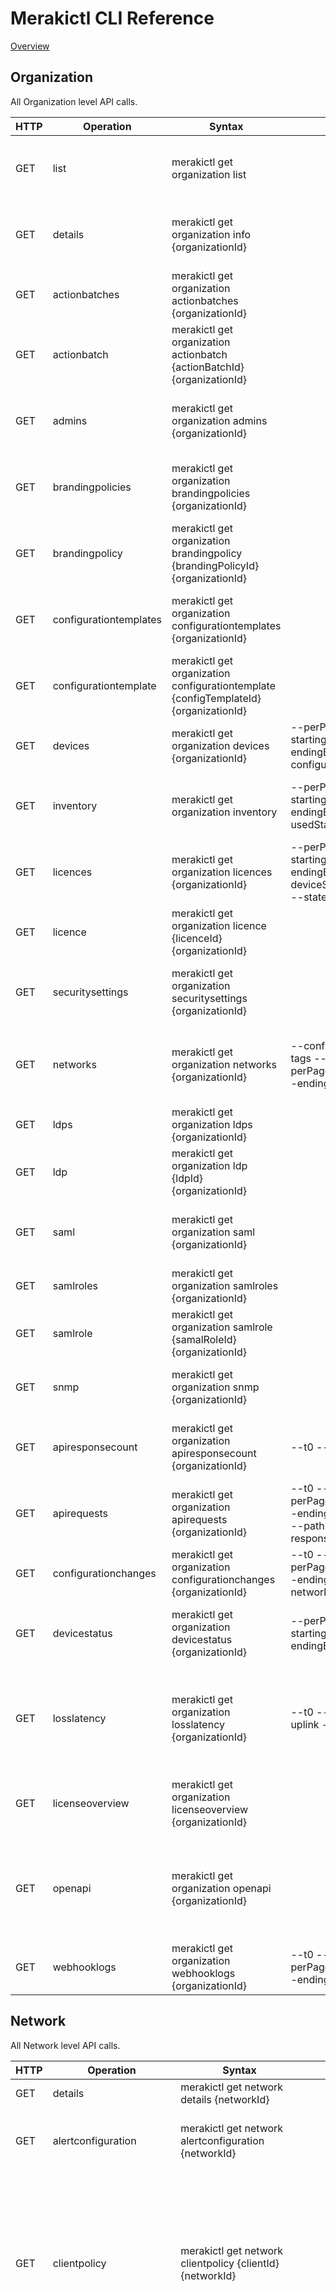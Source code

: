 # Merakictl CLI Reference 

[Overview](https://github.com/ddexterpark/merakictl/cmd/README.md)



## Organization

All Organization level API calls. 

 HTTP | Operation | Syntax | Filters | Description |
----- | --------- | ------ | ----------- | ----------- |
 GET  | list | merakictl get organization list | | List the organizations that the user has privileges on.
 GET  | details | merakictl get organization info {organizationId} | | List a specific organization that the user has privileges on. 
 GET  | actionbatches | merakictl get organization actionbatches {organizationId} | | Return The List Of Action Batches In The Organization.
 GET  | actionbatch | merakictl get organization actionbatch {actionBatchId} {organizationId} | | Return A Single Action Batch.
 GET  | admins | merakictl get organization admins {organizationId} | | List The Dashboard Administrators In This Organization.
 GET  | brandingpolicies | merakictl get organization brandingpolicies {organizationId} | | Return The Branding Policy IDs Of An Organization.
 GET  | brandingpolicy | merakictl get organization brandingpolicy {brandingPolicyId} {organizationId} | | Return The Branding Policies Of An Organization.
 GET  | configurationtemplates | merakictl get organization configurationtemplates {organizationId} | | List The Configuration Templates For This Organization.
 GET  | configurationtemplate | merakictl get organization configurationtemplate {configTemplateId} {organizationId} | | Return a Configuration Template For This Organization.
 GET  | devices | merakictl get organization devices {organizationId} | --perPage --startingAfter --endingBefore --configurationUpdatedAfter |  List the devices in an organization.
 GET  | inventory | merakictl get organization inventory |  --perPage --startingAfter --endingBefore --usedState --search | Return The Device Inventory For An Organization.
 GET  | licences | merakictl get organization licences {organizationId} | --perPage --startingAfter --endingBefore --deviceSerial --networkId --state | List The Licenses For An Organization.
 GET  | licence | merakictl get organization licence {licenceId} {organizationId} | | List A Single License For An Organization.
 GET  | securitysettings | merakictl get organization securitysettings {organizationId} | | Returns The Login Security Settings For An Organization.
 GET  | networks | merakictl get organization networks {organizationId} | --configTemplateId --tags --tagsFilterType --perPage --startingAfter --endingBefore | List the networks that the user has privileges on in an organization.
 GET  | ldps | merakictl get organization ldps {organizationId} | | List the SAML IdPs in your organization.
 GET  | ldp | merakictl get organization ldp {ldpId} {organizationId} | | List a SAML IdP in your organization.
 GET  | saml | merakictl get organization saml {organizationId} | | Returns the SAML SSO enabled settings for an organization.
 GET  | samlroles | merakictl get organization samlroles {organizationId} | | List the SAML roles for this organization.
 GET  | samlrole | merakictl get organization samlrole {samalRoleId} {organizationId} | | List a single SAML role for this organization.
 GET  | snmp | merakictl get organization snmp {organizationId} | | Return the SNMP settings for an organization.
 GET  | apiresponsecount | merakictl get organization apiresponsecount {organizationId} | --t0 --t1 --timespan | Return an aggregated overview of API requests data.
 GET  | apirequests | merakictl get organization apirequests {organizationId} | --t0 --t1 --timespan --perPage --startingAfter --endingBefore --adminId --path --method --responseCode --sourceIp | List the API requests made by an organization
 GET  | configurationchanges | merakictl get organization configurationchanges {organizationId} | --t0 --t1 --timespan --perPage --startingAfter --endingBefore --networkId --adminId | View the Change Log for your organization.
 GET  | devicestatus | merakictl get organization devicestatus {organizationId}  | --perPage --startingAfter --endingBefore | List the status of every Meraki device in the organization.
 GET  | losslatency | merakictl get organization losslatency {organizationId} | --t0 --t1 --timespan --uplink --ip | Return the uplink loss and latency for every MX in the organization from at latest 2 minutes ago.
 GET  | licenseoverview | merakictl get organization licenseoverview {organizationId} | | Return an overview of the license state for an organization.
 GET  | openapi | merakictl get organization openapi {organizationId} | | Return the OpenAPI 2.0 Specification of the organization's API documentation in JSON.
 GET  | webhooklogs | merakictl get organization webhooklogs {organizationId} | --t0 --t1 --timespan --perPage --startingAfter --endingBefore --url | Return the log of webhook POSTs sent.
 
 
## Network

All Network level API calls. 

 HTTP | Operation | Syntax | Filters | Description |
----- | --------- | ------ | ----------- | ----------- |
 GET  | details | merakictl get network details {networkId} | | Return a network.
 GET  | alertconfiguration | merakictl get network alertconfiguration {networkId} | | Return the alert configuration for this network.
 GET  | clientpolicy | merakictl get network clientpolicy {clientId} {networkId} | | Return the policy assigned to a client on the network. Clients can be identified by a client key or either the MAC or IP depending on whether the network uses Track-by-IP.
 GET  | clientsplashauthorization | merakictl get network clientsplashauthorization {clientId} {networkId} | | Return the splash authorization for a client, for each SSID they've associated with through splash. Only enabled SSIDs with Click-through splash enabled will be included. Clients can be identified by a client key or either the MAC or IP depending on whether the network uses Track-by-IP.
 GET  | devices | merakictl get network devices {networkId} | | List the devices in a network.
 GET  | firmwareupgrades | merakictl get network firmwareupgrades {networkId} | | Get current maintenance window for a network.
 GET  | floorplans | merakictl get network floorplans {networkId} | | List the floor plans that belong to your network.
 GET  | floorplan | merakictl get network floorplan {floorPlanId} {networkId} | | Find a floor plan by ID.
 GET  | grouppolicies | merakictl get network grouppolicies {networkId} | | List the group policies in a network.
 GET  | grouppolicy | merakictl get network grouppolicy {groupPolicyId} {networkId} | | Display a group policy.
 GET  | merakiauthusers | merakictl get network merakiauthusers {networkId} | | List the users configured under Meraki Authentication for a network (splash guest or RADIUS users for a wireless network, or client VPN users for a wired network).
 GET  | merakiauthuser | merakictl get network merakiauthuser {merakiAuthUserId} {networkId} | | Return the Meraki Auth splash guest, RADIUS, or client VPN user.
 GET  | mqttbrokers | merakictl get network mqttbrokers {networkId} | | List the MQTT brokers for this network.
 GET  | mqttbroker | merakictl get network mqttbroker {mqttBrokerId} {networkId} | | Return an MQTT broker.
 GET  | netflow | merakictl get network netflow {networkId} | | Return the NetFlow traffic reporting settings for a network.
 GET  | channelutilization | merakictl get network channelutilization {networkId} | --t0 --t1 --timespan --resolution --perPage --startingAfter --endingBefore | Get the channel utilization over each radio for all APs in a network.
 GET  | piikeys | merakictl get network piikeys {networkId} | --username --email --mac --serial --imei --bluetoothMac | List the keys required to access Personally Identifiable Information (PII) for a given identifier. Exactly one identifier will be accepted. If the organization contains org-wide Systems Manager users matching the key provided then there will be an entry with the key "0" containing the applicable keys.
 GET  | piirequests | merakictl get network piirequests {networkId} | | List the PII requests for this network or organization.
 GET  | piirequest | merakictl get network piirequest {requestId} {networkId} | | Return a PII request.
 GET  | smdevices | merakictl get network smdevices {networkId} | --username --email --mac --serial --imei --bluetoothMac  | Given a piece of Personally Identifiable Information (PII), return the Systems Manager device ID(s) associated with that identifier. These device IDs can be used with the Systems Manager API endpoints to retrieve device details. Exactly one identifier will be accepted.
 GET  | smowners | merakictl get network smowners {networkId} | --username --email --mac --serial --imei --bluetoothMac  | Given a piece of Personally Identifiable Information (PII), return the Systems Manager owner ID(s) associated with that identifier. These owner IDs can be used with the Systems Manager API endpoints to retrieve owner details. Exactly one identifier will be accepted.
 GET  | settings | merakictl get network settings {networkId} | | Return the settings for a network.
 GET  | snmp | merakictl get network snmp {networkId} | | Return the SNMP settings for a network.
 GET  | syslog | merakictl get network syslog {networkId} | | List the syslog servers for a network.
 GET  | trafficanalysis | merakictl get network trafficanalysis {networkId} | | Return the traffic analysis settings for a network.
 GET  | trafficshaping | merakictl get network trafficshaping {networkId} | | Returns the application categories for traffic shaping rules.
 GET  | dscp | merakictl get network dscp {networkId} | | Returns the available DSCP tagging options for your traffic shaping rules.
 GET  | httpservers | merakictl get network httpservers {networkId} | | List the HTTP servers for a network.
 GET  | httpserver | merakictl get network httpserver {httpServerId} {networkId} | | Return an HTTP server for a network.
 GET  | webhooktest | merakictl get network webhooktest {weebhookTestId} {networkId} | | Return the status of a webhook test for a network.
 GET  | bluetoothclients | merakictl get network bluetoothclients {networkId} | --t0 --t1 --timespan --perPage --startingAfter --endingBefore --includeConnectivityHistory | List the Bluetooth clients seen by APs in this network.
 GET  | bluetoothclient | merakictl get network bluetoothclient {bluetoothClientId} {networkId} | --includeConnectivityHistory --connectivityHistoryTimespan | Return a Bluetooth client. Bluetooth clients can be identified by their ID or their MAC.
 GET  | clienttraffichistory | merakictl get network clienttraffichistory {clientId} {networkId} | --perPage --startingAfter --endingBefore | Return the client's network traffic data over time. Usage data is in kilobytes. This endpoint requires detailed traffic analysis to be enabled on the Network-wide > General page. Clients can be identified by a client key or either the MAC or IP depending on whether the network uses Track-by-IP.
 GET  | clientusagehistory | merakictl get network clientusagehistory {clientId} {networkId} | | Return the client's daily usage history. Usage data is in kilobytes. Clients can be identified by a client key or either the MAC or IP depending on whether the network uses Track-by-IP.
 GET  | networkclients | merakictl get network networkclients {networkId} | --t0 --timespan --perPage --startingAfter --endingBefore | List the clients that have used this network in the timespan.
 GET  | clientidentifier | merakictl get network clientidentifier {clientId} {networkId} | | Return the client associated with the given identifier. Clients can be identified by a client key or either the MAC or IP depending on whether the network uses Track-by-IP.
 GET  | environmentalevents | merakictl get network environmentalevents {networkId} | --includedEventTypes[] --excludedEventTypes[] --sensorSerial --gatewaySerial --perPage --startingAfter --endingBefore | List the environmental events for the network.
 GET  | events | merakictl get network events {networkId} | --productType --includedEventTypes[] --excludedEventTypes[] --deviceMac --deviceSerial --deviceName --clientIp --clientMac --clientName --smDeviceMac --smDeviceName --perPage --startingAfter --endingBefore | List the events for the network.
 GET  | splashloginattempts | merakictl get network splashloginattempts {networkId} | --splashLoginAttempts --ssidNumber --loginIdentifier --timespan | List the splash login attempts for a network.
 GET  | traffic | merakictl get network traffic {networkId} | --t0 --timespan --deviceType | Return the traffic analysis data for this network. Traffic analysis with hostname visibility must be enabled on the network.


## Device

All Device level API calls. 

 HTTP | Operation | Syntax | Filters | Description |
----- | --------- | ------ | ----------- | ----------- |
 GET  | managementinterface | merakictl get device managementinterface {serial} | | Return the management interface settings for a device.
 GET  | device | merakictl get device details {serial} |  | Return a single device.
 GET  | clients | merakictl get device clients {serial} | --t0 --timespan | List the clients of a device, up to a maximum of a month ago. The usage of each client is returned in kilobytes. If the device is a switch, the switchport is returned; otherwise the switchport field is null.
 GET  | lldpcdp | merakictl get device lldpcdp {serial} | | List LLDP and CDP information for a device.
 GET  | uplinkloss | merakictl get device uplinkloss {serial} | --t0 --t1 --timespan --resolution --uplink --ip | Get the uplink loss percentage and latency in milliseconds for a wired network device.
 
 
 
## MX Appliance 
 
 All MX level API calls. 
 
  HTTP | Operation | Syntax | Filters | Description |
 ----- | --------- | ------ | ----------- | ----------- |
 GET  | connectivitymonitoringdestinations | merakictl get mx connectivitymonitoringdestinations {networkId} | | Return the connectivity testing destinations for an MX network.
 GET  | contentfilteringcategories | merakictl get mx contentfilteringcategories {networkId} | | List all available content filtering categories for an MX network.
 GET  | contentfiltering | merakictl get mx contentfiltering {networkId} | | Return the content filtering settings for an MX network.
 GET  | cellularfirewallrules | merakictl get mx cellularfirewallrules {networkId} | | Return the cellular firewall rules for an MX network.
 GET  | firewalledservices | merakictl get mx firewalledservices {networkId} | | List the appliance services and their accessibility rules.
 GET  | firewalledservice | merakictl get mx firewalledservice {service} {networkId} | | Return the accessibility settings of the given service ('ICMP', 'web', or 'SNMP').
 GET  | inboundfirewallrules | merakictl get mx inboundfirewallrules {networkId} | | Return the inbound firewall rules for an MX network.
 GET  | l3firewallrules | merakictl get mx l3firewallrules {networkId} | | Return the L3 firewall rules for an MX network.
 GET  | l7applicationcategories | merakictl get mx l7applicationcategories {networkId} | | Return the L7 firewall application categories and their associated applications for an MX network.
 GET  | l7firewallrules | merakictl get mx l7firewallrules {networkId} | | List the MX L7 firewall rules for an MX network.
 GET  | onetomanynatrules | merakictl get mx onetomanynatrules {networkId} | | Return the 1:Many NAT mapping rules for an MX network.
 GET  | onetoonenatrules | merakictl get mx onetoonenatrules {networkId} | | Return the 1:1 NAT mapping rules for an MX network.
 GET  | portforwardingrules | merakictl get mx portforwardingrules {networkId} | | Return the port forwarding rules for an MX network.
 GET  | ports | merakictl get mx ports {networkId} | | List per-port VLAN settings for all ports of a MX.
 GET  | port | merakictl get mx port {portId} {networkId} | | Return per-port VLAN settings for a single MX port.
 GET  | networkintrusion | merakictl get mx networkintrusion {networkId} | | Returns all supported intrusion settings for an MX network.
 GET  | organizationintrusion | merakictl get mx organizationintrusion {organizationId} | | Returns all supported intrusion settings for an organization.
 GET  | malware | merakictl get mx malware {networkId} | | Returns all supported malware settings for an MX network.
 GET  | settings | merakictl get mx settings {networkId} | | Return the appliance settings for a network.
 GET  | singlelan | merakictl get mx singlelan {networkId} | | Return single LAN configuration.
 GET  | staticroutes | merakictl get mx staticroutes {networkId} | | List the static routes for an MX or teleworker network.
 GET  | staticroute | merakictl get mx staticroute {staticRouteId} {networkId} | | Return a static route for an MX or teleworker network.
 GET  | customperformanceclasses | merakictl get mx customperformanceclasses {networkId} | | List all custom performance classes for an MX network.
 GET  | customperformanceclass | merakictl get mx customperformanceclass {customPerformanceClassId} {networkId} | | Return a custom performance class for an MX network.
 GET  | trafficshapingrules | merakictl get mx trafficshapingrules {networkId} | | Display the traffic shaping settings rules for an MX network.
 GET  | uplinkbandwidth | merakictl get mx uplinkbandwidth {networkId} | | Returns the uplink bandwidth settings for your MX network..
 GET  | uplinkselection | merakictl get mx uplinkselection {networkId} | | Show uplink selection settings for an MX network.
 GET  | trafficshaping | merakictl get mx trafficshaping {networkId} | | Display the traffic shaping settings for an MX network.
 GET  | vlansettings | merakictl get mx vlansettings {networkId} | | Returns the enabled status of VLANs for the network.
 GET  | vlans | merakictl get mx vlans {networkId} | | List the VLANs for an MX network.
 GET  | vlan | merakictl get mx vlan {vlanId} {networkId} | | Return a VLAN.
 GET  | sitetositevpn | merakictl get mx sitetositevpn {networkId} | | Return the site-to-site VPN settings of a network. Only valid for MX networks.
 GET  | thirdpartyvpnpeers | merakictl get mx thirdpartyvpnpeers {organizationId} | | Return the third party VPN peers for an organization.
 GET  | vpnfirewallrules | merakictl get mx vpnfirewallrules {organizationId} | | Return the firewall rules for an organization's site-to-site VPN.
 GET  | warmspare | merakictl get mx warmspare {networkId} | | Return MX warm spare settings.
 GET  | securityevents | merakictl get mx securityevents {clientId} {networkId} | --t0 --t1 --timespan --perPage --startingAfter --endingBefore --sortOrder | List the security events for a client. Clients can be identified by a client key or either the MAC or IP depending on whether the network uses Track-by-IP.
 GET  | dhcpsubnets | merakictl get mx dhcpsubnets {serial} | | Return the DHCP subnet information for an appliance.
 GET  | performance | merakictl get mx performance {serial} | | Return the performance score for a single MX. Only primary MX devices supported. If no data is available, a 204 error code is returned.
 GET  | networksecurityevents | merakictl get mx networksecurityevents {networkId} | --t0 --t1 --timespan --perPage --startingAfter --endingBefore --sortOrder | List the security events for a network.
 GET  | organizationsecurityevents | merakictl get mx organizationsecurityevents {organizationId} | --t0 --t1 --timespan --perPage --startingAfter --endingBefore --sortOrder | List the security events for an organization.
 GET  | uplinkstatuses | merakictl get mx uplinkstatuses {organizationId} | --perPage --startingAfter --endingBefore | List the uplink status of every Meraki MX and Z series appliances in the organization.
 GET  | vpnstats | merakictl get mx vpnstats {organizationId} | --perPage --startingAfter --endingBefore {networkIds} --t0 --t1 --timespan | Show VPN history stat for networks in an organization.
 GET  | vpnstatuses | merakictl get mx vpnstatuses {organizationId} | --perPage --startingAfter --endingBefore {networkIds} | Show VPN status for networks in an organization.


## Camera MV  
 
 All MV level API calls. 
 
  HTTP | Operation | Syntax | Filters | Description |
 ----- | --------- | ------ | ----------- | ----------- |
 GET  | qualityandretention | merakictl get mv qualityandretention {serial} | | Returns quality and retention settings for the given camera.
 GET  | qualityretentionprofiles | merakictl get mv qualityretentionprofiles {networkId} | | List the quality retention profiles for this network.
 GET  | qualityretentionprofile | merakictl get mv qualityretentionprofile {qualityRetentionProfileId} {networkId} | | Retrieve a single quality retention profile.
 GET  | schedules | merakictl get mv schedules  {networkId} | | Returns a list of all camera recording schedules.
 GET  | objectdetectionmodels | merakictl get mv objectdetectionmodels {serial} | | Returns the MV Sense object detection model list for the given camera.
 GET  | sense | merakictl get mv sense {serial} | | Returns sense settings for a given camera.
 GET  | videosettings | merakictl get mv videosettings {serial} | | Returns video settings for the given camera.
 GET  | videolink | merakictl get mv videolink {serial} | --timestamp | Returns video link to the specified camera. If a timestamp is supplied, it links to that timestamp.
 GET  | liveanalytics | merakictl get mv liveanalytics {serial} | | Returns live state from camera of analytics zones.
 GET  | analyticsoverview | merakictl get mv analyticsoverview {serial} | --t0 --t1 --timespan --objectType | Returns an overview of aggregate analytics data for a timespan.
 GET  | recentanalytics | merakictl get mv recentanalytics {serial} | --objectType | Returns most recent record for analytics zones.
 GET  | analyticszoneshistory | merakictl get mv analyticszoneshistory {zoneId} {serial} | --t0 --t1 --timespan --resolution --objectType | Return historical records for analytic zones.
 GET  | analyticszones | merakictl get mv analyticszones {serial} | | Returns all configured analytic zones for this camera.
 
 
## Cellular Gateway mg  
  
  All MG level API calls.
  
  HTTP | Operation | Syntax | Filters | Description |
 ----- | --------- | ------ | ----------- | ----------- |
 GET  | connectivitymonitor | merakictl get mg connectivitymonitor {networkId} | | Return the connectivity testing destinations for an MG network.
 GET  | dhcp | merakictl get mg dhcp {networkId} | | List common DHCP settings of MGs.
 GET  | lan | merakictl get mg lan {serial} | | Show the LAN Settings of a MG.
 GET  | portforwardingrules | merakictl get mg portforwardingrules {serial} | | Returns the port forwarding rules for a single MG.
 GET  | subnetpool | merakictl get mg subnetpool {networkId} | | Return the subnet pool and mask configured for MGs in the network.
 GET  | uplink | merakictl get mg uplink {networkId} | | Returns the uplink settings for your MG network.
 


## Switch MS  
 
 All MS level API calls. 
 
  HTTP | Operation | Syntax | Filters | Description |
 ----- | --------- | ------ | ----------- | ----------- |
  GET  | accesscontrollists | merakictl get ms accesscontrollists {networkId} | | Return the access control lists for a MS network.
  GET  | accesspolicies | merakictl get ms accesspolicies {networkId} | | List the access policies for a switch network. Only returns access policies with 'my RADIUS server' as authentication method.
  GET  | accesspolicy | merakictl get ms {accessPolicyNumber}  {networkId}| | Return a specific access policy for a switch network.
  GET  | switchportprofiles | merakictl get ms switchportprofile {configTemplateId} {profileId} {organizationId} | | Return all the ports of a switch profile.
  GET  | switchportsprofile | merakictl get ms switchportsprofile {configTemplateId} {profileId} {portId} {organizationId} | | Return a switch profile port.
  GET  | switchprofiles | merakictl get ms switchprofiles {configTemplateId} {organizationId} | | List the switch profiles for your switch template configuration.
  GET  | dhcpserverpolicy | merakictl get ms dhcpserverpolicy {networkId} | | Return the DHCP server policy.
  GET  | dscp | merakictl get ms dscp {networkId} | | Return the DSCP to CoS mappings.
  GET  | linkaggregations | merakictl get ms linkaggregations {networkId} | | List link aggregation groups.
  GET  | mtu | merakictl get ms mtu {networkId} | | Return the MTU configuration.
  GET  | portschedules | merakictl get ms portschedules {networkId} | | List switch port schedules.
  GET  | switchports | merakictl get ms ports {serial} | | List the switch ports for a switch.
  GET  | switchport | merakictl get ms port {portId} {serial}  | | Return a switch port.
  GET  | qosruleids | merakictl get ms qosruleids {networkId} | | Return the quality of service rule IDs by order in which they will be processed by the switch.
  GET  | qosrules | merakictl get ms qosrules {networkId} | | List quality of service rules.
  GET  | qosrule | merakictl get ms qosrule {qosRuleId} {networkId} | | Return a quality of service rule.
  GET  | dhcp | merakictl get ms dhcp interfaceId {serial} | | Return a layer 3 interface DHCP configuration for a switch.
  GET  | l3interfaces | merakictl get ms l3interfaces {serial} | | List layer 3 interfaces for a switch.
  GET  | l3interface | merakictl get ms l3interface {interfaceId} {serial} | | Return a layer 3 interface for a switch.
  GET  | rendezvouspoints | merakictl get ms rendezvouspoints {networkId} | | List multicast rendezvous points.
  GET  | rendezvouspoint | merakictl get ms rendezvouspoint {rendezvousPointId} {networkId} | | Return a multicast rendezvous point.
  GET  | multicast | merakictl get ms multicast {networkId} | | Return multicast settings for a network.
  GET  | ospf | merakictl get ms ospf {networkId} | | Return layer 3 OSPF routing configuration.
  GET  | staticroutes | merakictl get ms staticroutes {serial} | | List layer 3 static routes for a switch.
  GET  | staticroute | merakictl get ms staticroute {staticRouteId} {serial} | | Return a layer 3 static route for a switch.
  GET  | settings | merakictl get ms settings {networkId} | | Returns the switch network settings.
  GET  | stackdhcp | merakictl get ms stackdhcp {switchStackId} {interfaceId} {networkId} | | Return a layer 3 interface DHCP configuration for a switch stack.
  GET  | stackl3interfaces | merakictl get ms stackl3interfaces {switchStackId} {networkId}  | | List layer 3 interfaces for a switch stack.
  GET  | stackl3interface | merakictl get ms stackl3interface {switchStackId} {interfaceId} {networkId} | | Return a layer 3 interface from a switch stack.
  GET  | stackstaticroutes | merakictl get ms stackstaticroutes {switchStackId} {networkId} | | List layer 3 static routes for a switch stack.
  GET  | stackstaticroute | merakictl get ms stackstaticroute {switchStackId} {staticRouteId} {networkId}  | | Return a layer 3 static route for a switch stack.
  GET  | switchstacks | merakictl get ms switchstacks {networkId} | | List the switch stacks in a network.
  GET  | switchstack | merakictl get ms switchstack {switchStackId} {networkId} | | Show a switch stack.
  GET  | stormcontrol | merakictl get ms stormcontrol {networkId} | | Return the storm control configuration for a switch network.
  GET  | stp | merakictl get ms stp {networkId} | | storm control.
  GET  | warmspare | merakictl get ms warmspare {serial} | | Return warm spare configuration for a switch.
  GET  | packets | merakictl get ms packets {serial} | --t0 --timespan | Return the packet counters for all the ports of a switch.
  GET  | portsstatuses | merakictl get ms portsstatuses {serial} | --t0 --timespan  | Return the status for all the ports of a switch.




## Wireless MR  
 
 All MR level API calls. 
 
  HTTP | Operation | Syntax | Filters | Description |
 ----- | --------- | ------ | ----------- | ----------- |
  GET  | alternatemgmtinterface | merakictl get mr alternatemgmtinterface {networkId} | | Return alternate management interface and devices with IP assigned.
  GET  | bluetoothsettings | merakictl get mr bluetoothsettings {networkId} | | Return the Bluetooth settings for a network. Bluetooth settings must be enabled on the network.
  GET  | bluetoothdevicesettings | merakictl get mr bluetoothdevicesettings {serial} | | Return the bluetooth settings for a wireless device.
  GET  | radiosettings | merakictl get mr radiosettings {serial} | | Return the radio settings of a device.
  GET  | rfprofiles | merakictl get mr rfprofiles {networkId} | --includeTemplateProfiles | List the non-basic RF profiles for this network.
  GET  | rfprofile | merakictl get mr rfprofile {rfProfileId} {networkId} | | Return a RF profile.
  GET  | wirelesssettings | merakictl get mr wirelesssettings {networkId} | | Return the wireless settings for a network.
  GET  | l3FirewallRules | merakictl get mr l3FirewallRules {number} {networkId} | | Return the L3 firewall rules for an SSID on an MR network.
  GET  | l7FirewallRules | merakictl get mr l7FirewallRules {number} {networkId} | | Return the L7 firewall rules for an SSID on an MR network.
  GET  | identitypsks | merakictl get mr identitypsks {number} {networkId} | | List all Identity PSKs in a wireless network.
  GET  | identitypsk | merakictl get mr identitypsk {number} {identityPskId} {networkId} | | Return an Identity PSK.
  GET  | splashsettings | merakictl get mr splashsettings {number} {networkId}| | Display the splash page settings for the given SSID.
  GET  | trafficshapingrules | merakictl get mr trafficshapingrules {number} {networkId} | | Display the traffic shaping settings for a SSID on an MR network.
  GET  | ssids | merakictl get mr ssids {networkId} | | List the MR SSIDs in a network.
  GET  | ssid | merakictl get mr ssid {number} {networkId}| | Return a single MR SSID.
  GET  | airmarshal | merakictl get mr airmarshal {networkId} | --t0 --timespan | List Air Marshal scan results from a network.
  GET  | channelutilizationhistory | merakictl get mr channelutilizationhistory {networkId} | --t0 --t1 --timespan --resolution --autoResolution --clientId --deviceSerial --apTag --band | Return AP channel utilization over time for a device or network client.
  GET  | clientcounthistory | merakictl get mr clientcounthistory {networkId} | --t0 --t1 --timespan --resolution --autoResolution --clientId --deviceSerial --apTag --band --ssid | Return wireless client counts over time for a network, device, or network client.
  GET  | connectionstat | merakictl get mr connectionstat {networkId} | --t0 --t1 --timespan --band --ssid --vlan --apTag | Aggregated connectivity info for a given client on this network. Clients are identified by their MAC.
  GET  | connectionstats  | merakictl get mr connectionstats  {networkId} | --t0 --t1 --timespan --band --ssid --vlan --apTag  |  Aggregated connectivity info for this network, grouped by clients.
  GET  | connectivityevents | merakictl get mr connectivityevents {clientId} {networkId} | --perPage --startingAfter --endingBefore --t0 --t1 --timespan --types --includedSeverities --band --ssidNumber --deviceSerial | List the wireless connectivity events for a client within a network in the timespan.
  GET  | latencyhistory | merakictl get mr latencyhistory {clientId} {networkId} | --t0 --t1 --timespan --resolution | Return the latency history for a client. Clients can be identified by a client key or either the MAC or IP depending on whether the network uses Track-by-IP. The latency data is from a sample of 2% of packets and is grouped into 4 traffic categories: background, best effort, video, voice. Within these categories the sampled packet counters are bucketed by latency in milliseconds..
  GET  | latencystat | merakictl get mr latencystat {clientId} {networkId}| --t0 --t1 --timespan --band --ssid --vlan --apTag --fields | Aggregated latency info for a given client on this network. Clients are identified by their MAC.
  GET  | latencystats | merakictl get mr latencystats {networkId} | --t0 --t1 --timespan --band --ssid --vlan --apTag --fields | Aggregated latency info for this network, grouped by clients.
  GET  | deviceconnectionstats | merakictl get mr deviceconnectionstats {serial} | --t0 --t1 --timespan --band --ssid --vlan --apTag | Aggregated connectivity info for a given AP on this network.
  GET  | networkconnectionstats | merakictl get mr networkconnectionstats {networkId} | --t0 --t1 --timespan --band --ssid --vlan --apTag | Aggregated connectivity info for this network.
  GET  | dataratehistory | merakictl get mr dataratehistory {networkId} | --t0 --t1 --timespan --resolution --autoResolution --clientId --deviceSerial --apTag --band --ssid | Return PHY data rates over time for a network, device, or network client.
  GET  | connectionstats | merakictl get mr connectionstats {networkId} |--t0 --t1 --timespan --band --ssid --vlan --apTag | Aggregated connectivity info for this network, grouped by node.
  GET  | latencystats | merakictl get mr latencystats {networkId} | --t0 --t1 --timespan --band --ssid --vlan --apTag --fields | Aggregated latency info for this network, grouped by node.
  GET  | failedconnections | merakictl get mr failedconnections {networkId} | --t0 --t1 --timespan --band --ssid --vlan --apTag {serial} {clientId} | List of all failed client connection events on this network in a given time range.
  GET  | latencyhistory | merakictl get mr latencyhistory {networkId} | --t0 --t1 --timespan --resolution --autoResolution --clientId --deviceSerial --apTag --band --ssid --accessCategory | Return average wireless latency over time for a network, device, or network client.
  GET  | devicelatencystats | merakictl get mr latencystats {serial} | --t0 --t1 --timespan --band --ssid --vlan --apTag --fields | Aggregated latency info for a given AP on this network.
  GET  | networklatencystats | merakictl get mr networklatencystats {networkId} | --t0 --t1 --timespan --band --ssid --vlan --apTag --fields | Aggregated latency info for this network.
  GET  | meshstatuses | merakictl get mr meshstatuses {networkId} | --perPage --startingAfter --endingBefore | List wireless mesh statuses for repeaters.
  GET  | signalqualityhistory | merakictl get mr signalqualityhistory {networkId} | --t0 --t1 --timespan --resolution --autoResolution --clientId --deviceSerial --apTag --band --ssid | Return signal quality (SNR/RSSI) over time for a device or network client.
  GET  | status | merakictl get mr status {serial} | | Return the SSID statuses of an access point.
  GET  | usagehistory | merakictl get mr usagehistory {networkId} |  --t0 --t1 --timespan --resolution --autoResolution --clientId --deviceSerial --apTag --band --ssid | Return AP usage over time for a device or network client.



## SM  
 
 All SM level API calls. 
 
  HTTP | Operation | Syntax | Filters | Description |
 ----- | --------- | ------ | ----------- | ----------- |
  GET  | apnscert | merakictl get sm apnscert {organizationId} | | Get the organization's APNS certificate.
  GET  | bypassactivationlockattempts | merakictl get sm bypassactivationlockattempts {attemptId} {networkId} | | Bypass activation lock attempt status.
  GET  | certs | merakictl get sm certs {deviceId} {networkId} | | List the certs on a device.
  GET  | deviceprofiles | merakictl get sm deviceprofiles {deviceId} {networkId} | | Get the profiles associated with a device.
  GET  | networkadapters | merakictl get sm networkadapters {deviceId} {networkId} | | List the network adapters of a device.
  GET  | restrictions | merakictl get sm restrictions {deviceId} {networkId} | | List the restrictions on a device.
  GET  | securitycenters | merakictl get sm securitycenters {deviceId} {networkId} | | List the security centers on a device.
  GET  | devicesoftware | merakictl get sm softwares {deviceId} {networkId} | | Get a list of softwares associated with a device.
  GET  | wlanlists | merakictl get sm wlanlists {deviceId} {networkId} | | List the saved SSID names on a device.
  GET  | devices | merakictl get sm devices {networkId} | --fields --wifiMacs --serials --ids --scope --perPage --startingAfter --endingBefore | List the devices enrolled in an SM network with various specified fields and filters.
  GET  | profiles | merakictl get sm profiles {networkId} | | List all profiles in a network.
  GET  | targetgroups | merakictl get sm targetgroups {networkId} | --withDetails | List the target groups in this network.
  GET  | targetgroup | merakictl get sm targetgroup {targetGroupId} {networkId} | --withDetails | Return a target group.
  GET  | deviceprofiles | merakictl get sm deviceprofiles {clientId} {networkId} | | Get the profiles associated with a user.
  GET  | usersoftware | merakictl get sm softwares {clientId} {networkId} | | Get a list of softwares associated with a user.
  GET  | users | merakictl get sm users {networkId} | --ids --usernames --emails --scope | List the owners in an SM network with various specified fields and filters.
  GET  | vppaccount | merakictl get sm vppaccount {vppAccountId} {organizationId} | | Get a hash containing the unparsed token of the VPP account with the given ID.
  GET  | vppaccounts | merakictl get sm vppaccounts {organizationId} | | List the VPP accounts in the organization.
  GET  | cellularusagehistory | merakictl get sm cellularusagehistory {deviceId} {networkId} | | Return the client's daily cellular data usage history. Usage data is in kilobytes.
  GET  | connectivity | merakictl get sm connectivity {deviceId} {networkId} | --perPage --startingAfter --endingBefore | Returns historical connectivity data (whether a device is regularly checking in to Dashboard).
  GET  | desktoplogs | merakictl get sm desktoplogs {deviceId} {networkId} | --perPage --startingAfter --endingBefore | Return historical records of various Systems Manager network connection details for desktop devices.
  GET  | devicecommandlogs | merakictl get sm devicecommandlogs {deviceId} {networkId} | --perPage --startingAfter --endingBefore | Return historical records of commands sent to Systems Manager devices. Note that this will include the name of the Dashboard user who initiated the command if it was generated by a Dashboard admin rather than the automatic behavior of the system; you may wish to filter this out of any reports.
  GET  | performancehistory | merakictl get sm performancehistory {deviceId} {networkId} | --perPage --startingAfter --endingBefore | Return historical records of various Systems Manager client metrics for desktop devices.


## Insight  
 
 All Insight level API calls. 
 
  HTTP | Operation | Syntax | Filters | Description |
 ----- | --------- | ------ | ----------- | ----------- |
  GET  | monitoredmediaservers | merakictl get insight monitoredmediaservers {organizationId} | | List the monitored media servers for this organization. Only valid for organizations with Meraki Insight.
  GET  | monitoredmediaserver | merakictl get insight monitoredmediaserver {monitoredMediaServerId} {organizationId} | | Return a monitored media server for this organization. Only valid for organizations with Meraki Insight.